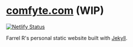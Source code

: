 # [comfyte.com](https://comfyte.com) (WIP)

[![Netlify Status](https://api.netlify.com/api/v1/badges/de5f0c85-c9e5-46de-9178-b3806fea457f/deploy-status)](https://app.netlify.com/sites/comfyte-personal-site/deploys)

Farrel R's personal static website built with [Jekyll](https://jekyllrb.com).
